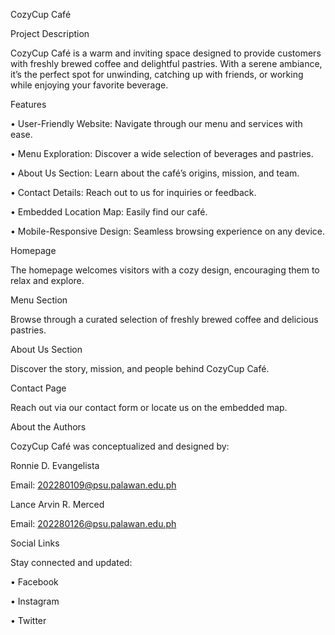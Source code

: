 CozyCup Café

Project Description

CozyCup Café is a warm and inviting space designed to provide customers with freshly brewed coffee and delightful pastries. With a serene ambiance, it’s the perfect spot for unwinding, catching up with friends, or working while enjoying your favorite beverage.

Features

• User-Friendly Website: Navigate through our menu and services with ease.

• Menu Exploration: Discover a wide selection of beverages and pastries.

• About Us Section: Learn about the café’s origins, mission, and team.

• Contact Details: Reach out to us for inquiries or feedback.

• Embedded Location Map: Easily find our café.

• Mobile-Responsive Design: Seamless browsing experience on any device.

Homepage

The homepage welcomes visitors with a cozy design, encouraging them to relax and explore.

Menu Section

Browse through a curated selection of freshly brewed coffee and delicious pastries.

About Us Section

Discover the story, mission, and people behind CozyCup Café.

Contact Page

Reach out via our contact form or locate us on the embedded map.

About the Authors

CozyCup Café was conceptualized and designed by:

Ronnie D. Evangelista

Email: 202280109@psu.palawan.edu.ph

Lance Arvin R. Merced

Email: 202280126@psu.palawan.edu.ph

Social Links

Stay connected and updated:

• Facebook

• Instagram

• Twitter
